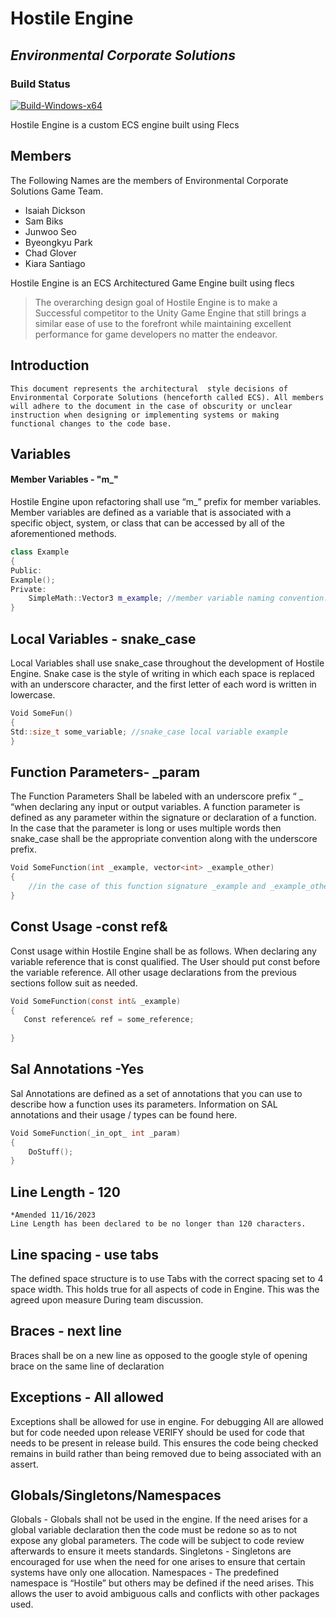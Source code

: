 # Hostile Engine
## _Environmental Corporate Solutions_

### Build Status
[![Build-Windows-x64](https://github.com/Environmental-Corporate-Solutions/Hostile-Engine/actions/workflows/build_win_64.yml/badge.svg?branch=main)](https://github.com/Environmental-Corporate-Solutions/Hostile-Engine/actions/workflows/build_win_64.yml)

Hostile Engine is a custom ECS engine built using Flecs

## Members

The Following Names are the members of Environmental Corporate Solutions Game Team.
* Isaiah Dickson
* Sam Biks
* Junwoo Seo
* Byeongkyu Park
* Chad Glover
* Kiara Santiago 


Hostile Engine is an ECS Architectured Game Engine built using flecs


> The overarching design goal of Hostile Engine 
> is to make a Successful competitor to the Unity Game Engine
> that still brings a similar ease of use 
> to the forefront while maintaining excellent performance 
> for game developers no matter the endeavor.



## Introduction

	This document represents the architectural  style decisions of Environmental Corporate Solutions (henceforth called ECS). All members will adhere to the document in the case of obscurity or unclear instruction when designing or implementing systems or making functional changes to the code base. 


## Variables

#### Member Variables - "m_"
Hostile Engine upon refactoring shall  use “m_” prefix  for member variables.
Member variables are defined as a variable that is associated with a specific object, system, or class that can be accessed by all of the aforementioned methods.  

```cpp
class Example
{
Public:
Example(); 
Private:
	SimpleMath::Vector3 m_example; //member variable naming convention.
}
```



## Local Variables - snake_case

Local Variables shall use snake_case throughout the development of Hostile Engine.
Snake case is the style of writing in which each space is replaced with an underscore character, and the first letter of each word is written in lowercase.

```cpp
Void SomeFun()
{
Std::size_t some_variable; //snake_case local variable example
}	
```


## Function Parameters- _param

The Function Parameters Shall be  labeled with an underscore prefix “ _ “when declaring any input or output variables. A function parameter is defined as any parameter  within the signature or declaration of a function. In the case that the parameter is long or uses multiple words then snake_case shall be the appropriate convention along with the underscore prefix.

```c
Void SomeFunction(int _example, vector<int> _example_other)
{
	//in the case of this function signature _example and _example_other are both  examples of function parameters.
}
```



## Const Usage -const ref&
Const  usage  within Hostile Engine shall be as follows.
When declaring any variable reference that is const qualified. The User should put const before the variable reference. All other  usage declarations from the previous sections follow suit as needed.

```c
Void SomeFunction(const int& _example)
{
   Const reference& ref = some_reference;
 
}
```


		
## Sal Annotations -Yes
	
Sal Annotations are defined as a set of annotations that you can use to describe how a function uses its parameters. Information on SAL annotations and their usage / types can be found here.

```c
Void SomeFunction(_in_opt_ int _param)
{
    DoStuff();
}
```

## Line Length - 120

	*Amended 11/16/2023
	Line Length has been declared to be no longer than 120 characters.

## Line spacing - use tabs

The defined space structure is to use Tabs with the correct spacing set to 4 space width. 
This holds true for all aspects of code in Engine. This was the agreed upon measure
During team discussion. 

## Braces - next line

Braces shall be on a new line as opposed to the google style of opening brace on the same line of declaration

## Exceptions - All allowed

Exceptions shall be allowed for use in engine. For debugging All are allowed but for code needed upon release VERIFY should be used for code that needs to be present in release build. This ensures the code being checked remains in build rather than being removed due to being associated with an assert. 

## Globals/Singletons/Namespaces

Globals - Globals shall not be used in the engine. If the need arises for a global variable declaration then the code must be redone so as to not expose any global parameters. The code will be subject to code review afterwards to ensure it meets standards.
Singletons -  Singletons are encouraged for use when the need for one arises to ensure that certain systems have only one allocation.
Namespaces - The predefined namespace is “Hostile” but others may be defined if the need arises. This allows the user to avoid ambiguous calls and conflicts with other packages used.
